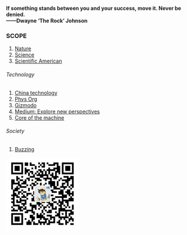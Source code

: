 
<br>

**If something stands between you and your success, move it. Never be denied.**  
**——Dwayne ‘The Rock’ Johnson**

### SCOPE
1. [Nature](https://www.nature.com/)
1. [Science](https://www.sciencemag.org/)
1. [Scientific American](https://www.scientificamerican.com)

###### Technology
1. [China technology](https://www.kepuchina.cn/)
1. [Phys Org](https://phys.org/page2.html)
1. [Gizmodo](https://gizmodo.com/)
1. [Medium: Explore new perspectives](https://medium.com/)
1. [Core of the machine](https://www.jiqizhixin.com/industry)

###### Society
1. [Buzzing](https://www.buzzing.cc/)


![](/img/qrcode_wechat.jpg)